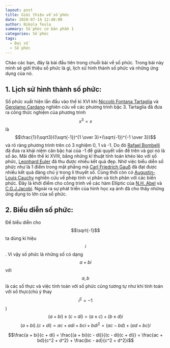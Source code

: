 ```yaml
---
layout: post
title: Giới thiệu về số phức
date: 2020-07-14 12:48:00
author: Nikola Tesla
summary: Số phức cơ bản phần 1
categories: Số phức
tags: 
  - Đại số
  - Số phức
---
```


Chào các bạn, đây là bài đầu tiên trong chuỗi bài về số phức. Trong bài này mình sẽ giới thiệu số phức là gì, lịch sử hình thành số phức và những ứng dụng của nó.
## 1. Lịch sử hình thành số phức:
Số phức xuất hiện lần đầu vào thế kỉ XVI khi [Niccolò Fontana Tartaglia](https://vi.wikipedia.org/wiki/Niccolo_Fontana_Tartaglia)
và [Gerolamo Cardano](https://vi.wikipedia.org/wiki/Gerolamo_Cardano) nghiên cứu về các phương trình bậc 3. Tartaglia đã đưa ra công thức nghiệm của phương trình $$x^3 = x$$ là
$$\frac{1}{\sqrt3}((\sqrt{-1})^{1 \over 3}+(\sqrt{-1})^{-1 \over 3})$$ và rõ ràng phương trình trên có 3 nghiệm 0, 1 và -1. Do đó [Rafael Bombelli](https://en.wikipedia.org/wiki/Rafael_Bombelli) đã đưa ra khái niệm căn bậc hai của -1 để giải quyết vấn đề trên và gọi nó là số ảo. Mãi đến thế kỉ XVIII, bằng những kĩ thuật tính toán khéo léo với số phức, [Leonhard Euler](https://vi.wikipedia.org/wiki/Leonhard_Euler) đã thu được nhiều kết quả đẹp. Nhờ việc biểu diễn số phức như là 1 điểm trong mặt phẳng mà [Carl Friedrich Gauß](https://vi.wikipedia.org/wiki/Carl_Friedrich_Gau%C3%9F) đã đạt được nhiều kết quả đáng chú ý trong lí thuyết số. Cùng thời còn có [Augustin-Louis Cauchy](https://vi.wikipedia.org/wiki/Augustin-Louis_Cauchy) nghiên cứu về phép tính vi phân và tích phân với các biến phức. Đây là khởi điểm cho công trình về các hàm Elliptic của [N.H. Abel](https://vi.wikipedia.org/wiki/Niels_Henrik_Abel) và [C.G.J.Jacobi](https://vi.wikipedia.org/wiki/Carl_Gustav_Jakob_Jacobi). Ngoài ra sự phát triển của hình học xạ ảnh đã cho thấy những ứng dụng to lớn của số phức.
## 2. Biểu diễn số phức:
Để biểu diễn cho $$\sqrt{-1}$$ ta dùng kí hiệu $$i$$. Vì vậy số phức là những số có dạng $$a + bi$$ với $$a, b$$ là các số thực và việc tính toán với số phức cũng tương tự như khi tính toán với số thực(chú ý thay $$i^2  =-1$$)
$$(a + bi) \pm (c + di) = (a \pm c) + (b \pm d)i$$
$$(a + bi).(c + di) = ac + adi + bci + bdi^2 
= (ac - bd) + (ad + bc)i$$

$$\frac{a + bi}{c + di} = \frac{(a + bi)(c - di)}{(c - di)(c + di)} = \frac{ac + bd}{c^2 + d^2} + \frac{bc - ad}{c^2 + d^2}i$$
